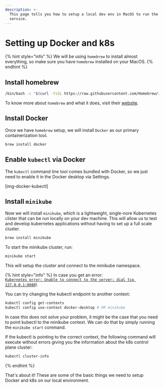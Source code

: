 ```yaml
---
description: >-
  This page tells you how to setup a local dev env in MacOS to run the k8s
  service.
---
```


# Setting up Docker and k8s

{% hint style="info" %}
We will be using `homebrew` to install almost everything, so make sure you have `homebrew` installed on your MacOS.
{% endhint %}

## Install homebrew

```bash
/bin/bash -c "$(curl -fsSL https://raw.githubusercontent.com/Homebrew/install/HEAD/install.sh)"
```

To know more about `homebrew` and what it does, visit their [website](https://brew.sh/).

## Install Docker

Once we have `homebrew` setup, we will install `Docker` as our primary containerization tool.

```bash
brew install docker
```

## Enable `kubectl` via Docker

The `kubectl` command line tool comes bundled with Docker, so we just need to enable it in the Docker desktop via Settings.

\[img-docker-kubectl]

## Install `minikube`

Now we will install `minikube`, which is a lightweight, single-nore Kubernetes clister that can be run locally on your dev machine. This will allow us to test and develop kubernetes applications without having to set up a full scale cluster.

```bash
brew install minikube
```

To start the minikube cluster, run:

```bash
minikube start
```

This will setup the cluster and connect to the minikube namespace.

{% hint style="info" %}
In case you get an error:\
[`Kubernetes error: Unable to connect to the server: dial tcp 127.0.0.1:8080`](https://stackoverflow.com/questions/54012973/kubernetes-error-unable-to-connect-to-the-server-dial-tcp-127-0-0-18080)\


You can try changing the kubectl endpoint to another context:

```bash
kubectl config get-contexts
kubectl config use-context docker-desktop # OR minikube
```

In case this does not solve your problem, it might be the case that you need to point kubectl to the minikube context. We can do that by simply running the `minikube start` command.

If the kubectl is pointing to the correct context, the following command will execute without errors giving you the information about the k8s control plane cluster:

```bash
kubectl cluster-info
```
{% endhint %}

That's about it! These are some of the basic things we need to setup Docker and k8s on our local environment.
